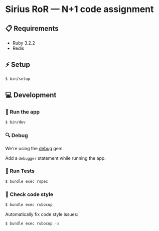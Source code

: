 # Sirius RoR — N+1 code assignment

## 📋 Requirements

- Ruby 3.2.2
- Redis

## ⚡️ Setup

```bash
$ bin/setup
```

## 💻 Development

### 🚀 Run the app

```bash
$ bin/dev
```

### 🔍 Debug

We're using the [debug](https://guides.rubyonrails.org/debugging_rails_applications.html#debugging-with-the-debug-gem) gem.

Add a `debugger` statement while running the app.

### 🧪 Run Tests

```bash
$ bundle exec rspec
```

### 📏 Check code style

```bash
$ bundle exec rubocop
```

Automatically fix code style issues:

```bash
$ bundle exec rubocop -a
```
